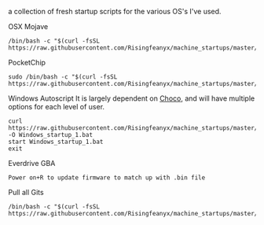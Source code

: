 
a collection of fresh startup scripts for the various OS's I've used.

 OSX Mojave
 
```
/bin/bash -c "$(curl -fsSL https://raw.githubusercontent.com/Risingfeanyx/machine_startups/master/OSX)" 
```

PocketChip

``` 
sudo /bin/bash -c "$(curl -fsSL https://raw.githubusercontent.com/Risingfeanyx/machine_startups/master/i3_pocketChipBian)"
 ```
 Windows Autoscript
It is largely dependent on <a href="https://chocolatey.org">Choco</a>, and will have multiple options for each level of user. 
```
curl https://raw.githubusercontent.com/Risingfeanyx/machine_startups/master/Windows_startup_1.bat -O Windows_startup_1.bat
start Windows_startup_1.bat
exit
```

Everdrive GBA

```
Power on+R to update firmware to match up with .bin file
```


Pull all Gits
```
/bin/bash -c "$(curl -fsSL https://raw.githubusercontent.com/Risingfeanyx/machine_startups/master/down_all_gits)"
```
